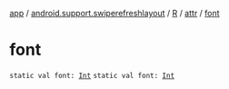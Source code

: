 [app](../../../index.md) / [android.support.swiperefreshlayout](../../index.md) / [R](../index.md) / [attr](index.md) / [font](./font.md)

# font

`static val font: `[`Int`](https://kotlinlang.org/api/latest/jvm/stdlib/kotlin/-int/index.html)
`static val font: `[`Int`](https://kotlinlang.org/api/latest/jvm/stdlib/kotlin/-int/index.html)